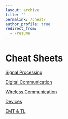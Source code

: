 ```yaml
---
layout: archive
title: ""
permalink: /cheat/
author_profile: true
redirect_from:
  - /resume
---
```



Cheat Sheets
=============
[Signal Processing](http://rsriprakash.github.io/files/Signals_systems.pdf)

[Digital Communication](http://rsriprakash.github.io/files/Digital_Comm.pdf)

[Wireless Communication](http://rsriprakash.github.io/files/Communications.pdf)

[Devices](http://rsriprakash.github.io/files/devices.pdf)

[EMT & TL](http://rsriprakash.github.io/files/EMT_TL.pdf)
